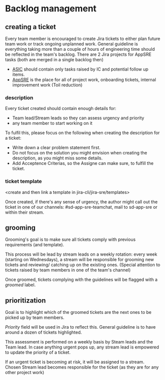 # Backlog management

## creating a ticket
Every team member is encouraged to create Jira tickets to either plan future team work or track ongoing unplanned work.
General guideline is everything taking more than a couple of hours of engineering time should be reflected in the team's backlog.
There are 2 Jira projects for AppSRE tasks (both are merged in a single backlog then)
  * [ASIC](https://issues.redhat.com/projects/ASIC/summary) should contain only tasks raised by IC and potential follow up items.
  * [AppSRE](https://issues.redhat.com/projects/APPSRE/summary) is the place for all of project work, onboarding tickets, internal improvement work (Toil reduction)

### description
Every ticket created should contain enough details for:
  * Team lead/Stream leads so they can assess urgency and priority
  * any team member to start working on it

To fulfil this, please focus on the following when creating the description for a ticket:
  * Write down a clear problem statement first. 
  * Do not focus on the solution you might envision when creating the description, as you might miss some details.  
  * Add Acceptence Criterias, so the Assigne can make sure, to fulfill the ticket. 

### ticket template
<create and then link a template in jira-cli/jira-sre/templates>

Once created, if there's any sense of urgency, the author might call out the ticket in one of our channels: #sd-app-sre-teamchat, mail to sd-app-sre or within their stream.

## grooming
Grooming's goal is to make sure all tickets comply with previous requirements (and template).

This process will be lead by stream leads on a weekly rotation: every week (starting on Wednesdays), a stream will be responsible for grooming new tickets and reviewing/ catching up on the existing ones. (Special attention to tickets raised by team members in one of the team's channel)

Once groomed, tickets complying with the guidelines will be flagged with a *groomed* label.

## prioritization
Goal is to highlight which of the groomed tickets are the next ones to be picked up by team members.

*Priority* field will be used in Jira to reflect this. General guideline is to have around a dozen of tickets highlighted.

This assessment is performed on a weekly basis by Steam leads and the Team lead. In case anything urgent pops up, any stream lead is empowered to update the priority of a ticket.

If an urgent ticket is becoming at risk, it will be assigned to a stream. Chosen Stream lead becomes responsible for the ticket (as they are for any other project work)
